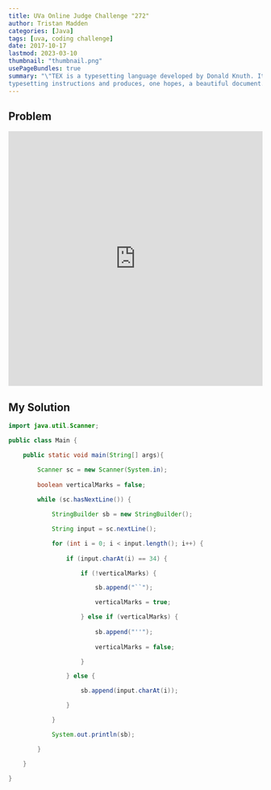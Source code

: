 ```yaml
---
title: UVa Online Judge Challenge "272"
author: Tristan Madden
categories: [Java]
tags: [uva, coding challenge]
date: 2017-10-17
lastmod: 2023-03-10
thumbnail: "thumbnail.png"
usePageBundles: true
summary: "\"TEX is a typesetting language developed by Donald Knuth. It takes source text together with a few
typesetting instructions and produces, one hopes, a beautiful document. Beautiful documents use...\""
---
```


## Problem
<div style="position: relative; padding-bottom: 100%; height: 0; overflow: hidden;">
  <iframe src="https://onlinejudge.org/external/2/272.pdf" style="position: absolute; top: 0; left: 0; width: 100%; height: 100%; border:0;"  webkitallowfullscreen mozallowfullscreen allowfullscreen></iframe>
</div>

## My Solution

```Java
import java.util.Scanner;

public class Main {

    public static void main(String[] args){

        Scanner sc = new Scanner(System.in);
        
        boolean verticalMarks = false;
        
        while (sc.hasNextLine()) {

            StringBuilder sb = new StringBuilder();

            String input = sc.nextLine();

            for (int i = 0; i < input.length(); i++) {
                
                if (input.charAt(i) == 34) {

                    if (!verticalMarks) {

                        sb.append("``");

                        verticalMarks = true;

                    } else if (verticalMarks) {
                        
                        sb.append("''");
                        
                        verticalMarks = false;

                    }

                } else {

                    sb.append(input.charAt(i));

                }

            }

            System.out.println(sb);

        }

    }

}
```
